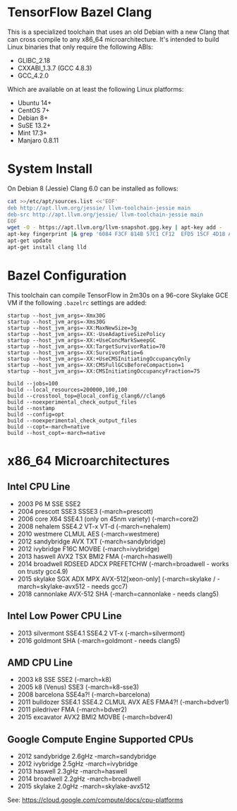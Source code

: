 # TensorFlow Bazel Clang

This is a specialized toolchain that uses an old Debian with a new Clang that
can cross compile to any x86_64 microarchitecture. It's intended to build Linux
binaries that only require the following ABIs:

- GLIBC_2.18
- CXXABI_1.3.7 (GCC 4.8.3)
- GCC_4.2.0

Which are available on at least the following Linux platforms:

- Ubuntu 14+
- CentOS 7+
- Debian 8+
- SuSE 13.2+
- Mint 17.3+
- Manjaro 0.8.11

# System Install

On Debian 8 (Jessie) Clang 6.0 can be installed as follows:

```sh
cat >>/etc/apt/sources.list <<'EOF'
deb http://apt.llvm.org/jessie/ llvm-toolchain-jessie main
deb-src http://apt.llvm.org/jessie/ llvm-toolchain-jessie main
EOF
wget -O - https://apt.llvm.org/llvm-snapshot.gpg.key | apt-key add -
apt-key fingerprint |& grep '6084 F3CF 814B 57C1 CF12  EFD5 15CF 4D18 AF4F 7421'
apt-get update
apt-get install clang lld
```

# Bazel Configuration

This toolchain can compile TensorFlow in 2m30s on a 96-core Skylake GCE VM if
the following `.bazelrc` settings are added:

```
startup --host_jvm_args=-Xmx30G
startup --host_jvm_args=-Xms30G
startup --host_jvm_args=-XX:MaxNewSize=3g
startup --host_jvm_args=-XX:-UseAdaptiveSizePolicy
startup --host_jvm_args=-XX:+UseConcMarkSweepGC
startup --host_jvm_args=-XX:TargetSurvivorRatio=70
startup --host_jvm_args=-XX:SurvivorRatio=6
startup --host_jvm_args=-XX:+UseCMSInitiatingOccupancyOnly
startup --host_jvm_args=-XX:CMSFullGCsBeforeCompaction=1
startup --host_jvm_args=-XX:CMSInitiatingOccupancyFraction=75

build --jobs=100
build --local_resources=200000,100,100
build --crosstool_top=@local_config_clang6//clang6
build --noexperimental_check_output_files
build --nostamp
build --config=opt
build --noexperimental_check_output_files
build --copt=-march=native
build --host_copt=-march=native
```

# x86_64 Microarchitectures

## Intel CPU Line

- 2003 P6 M           SSE SSE2
- 2004 prescott       SSE3 SSSE3 (-march=prescott)
- 2006 core           X64 SSE4.1 (only on 45nm variety) (-march=core2)
- 2008 nehalem        SSE4.2 VT-x VT-d (-march=nehalem)
- 2010 westmere       CLMUL AES (-march=westmere)
- 2012 sandybridge    AVX TXT (-march=sandybridge)
- 2012 ivybridge      F16C MOVBE (-march=ivybridge)
- 2013 haswell        AVX2 TSX BMI2 FMA (-march=haswell)
- 2014 broadwell      RDSEED ADCX PREFETCHW (-march=broadwell - works on trusty gcc4.9)
- 2015 skylake        SGX ADX MPX AVX-512[xeon-only] (-march=skylake / -march=skylake-avx512 - needs gcc7)
- 2018 cannonlake     AVX-512 SHA (-march=cannonlake - needs clang5)

## Intel Low Power CPU Line

- 2013 silvermont     SSE4.1 SSE4.2 VT-x (-march=silvermont)
- 2016 goldmont       SHA (-march=goldmont - needs clang5)

## AMD CPU Line

- 2003 k8             SSE SSE2 (-march=k8)
- 2005 k8 (Venus)     SSE3 (-march=k8-sse3)
- 2008 barcelona      SSE4a?! (-march=barcelona)
- 2011 bulldozer      SSE4.1 SSE4.2 CLMUL AVX AES FMA4?! (-march=bdver1)
- 2011 piledriver     FMA (-march=bdver2)
- 2015 excavator      AVX2 BMI2 MOVBE (-march=bdver4)

## Google Compute Engine Supported CPUs

- 2012 sandybridge 2.6gHz -march=sandybridge
- 2012 ivybridge   2.5gHz -march=ivybridge
- 2013 haswell     2.3gHz -march=haswell
- 2014 broadwell   2.2gHz -march=broadwell
- 2015 skylake     2.0gHz -march=skylake-avx512

See: <https://cloud.google.com/compute/docs/cpu-platforms>
